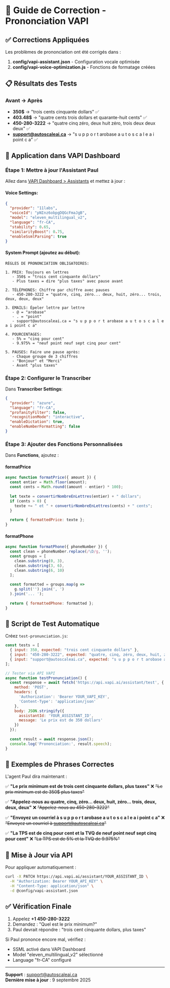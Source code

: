 # 🎯 Guide de Correction - Prononciation VAPI

## ✅ Corrections Appliquées

Les problèmes de prononciation ont été corrigés dans :
1. **config/vapi-assistant.json** - Configuration vocale optimisée
2. **config/vapi-voice-optimization.js** - Fonctions de formatage créées

## 📋 Résultats des Tests

### Avant → Après
- **350$** → "trois cents cinquante dollars" ✅
- **403.48$** → "quatre cents trois dollars et quarante-huit cents" ✅  
- **450-280-3222** → "quatre cinq zéro, deux huit zéro, trois deux deux deux" ✅
- **support@autoscaleai.ca** → "s u p p o r t arobase a u t o s c a l e a i point c a" ✅

## 🚀 Application dans VAPI Dashboard

### Étape 1: Mettre à jour l'Assistant Paul

Allez dans [VAPI Dashboard > Assistants](https://dashboard.vapi.ai/assistants) et mettez à jour :

#### Voice Settings:
```json
{
  "provider": "11labs",
  "voiceId": "pNInz6obpgDQGcFmaJgB",
  "model": "eleven_multilingual_v2",
  "language": "fr-CA",
  "stability": 0.65,
  "similarityBoost": 0.75,
  "enableSsmlParsing": true
}
```

#### System Prompt (ajoutez au début):
```
RÈGLES DE PRONONCIATION OBLIGATOIRES:

1. PRIX: Toujours en lettres
   - 350$ = "trois cent cinquante dollars"
   - Plus taxes = dire "plus taxes" avec pause avant

2. TÉLÉPHONES: Chiffre par chiffre avec pauses
   - 450-280-3222 = "quatre, cinq, zéro... deux, huit, zéro... trois, deux, deux, deux"

3. EMAILS: Épeler lettre par lettre
   - @ = "arobase"
   - . = "point"
   - support@autoscaleai.ca = "s u p p o r t arobase a u t o s c a l e a i point c a"

4. POURCENTAGES:
   - 5% = "cinq pour cent"
   - 9.975% = "neuf point neuf sept cinq pour cent"

5. PAUSES: Faire une pause après:
   - Chaque groupe de 3 chiffres
   - "Bonjour" et "Merci"
   - Avant "plus taxes"
```

### Étape 2: Configurer le Transcriber

Dans **Transcriber Settings**:
```json
{
  "provider": "azure",
  "language": "fr-CA",
  "profanityFilter": false,
  "recognitionMode": "interactive",
  "enableDictation": true,
  "enableNumberFormatting": false
}
```

### Étape 3: Ajouter des Fonctions Personnalisées

Dans **Functions**, ajoutez :

#### formatPrice
```javascript
async function formatPrice({ amount }) {
  const entier = Math.floor(amount);
  const cents = Math.round((amount - entier) * 100);
  
  let texte = convertirNombreEnLettres(entier) + " dollars";
  if (cents > 0) {
    texte += " et " + convertirNombreEnLettres(cents) + " cents";
  }
  
  return { formattedPrice: texte };
}
```

#### formatPhone
```javascript
async function formatPhone({ phoneNumber }) {
  const clean = phoneNumber.replace(/\D/g, '');
  const groups = [
    clean.substring(0, 3),
    clean.substring(3, 6),
    clean.substring(6, 10)
  ];
  
  const formatted = groups.map(g => 
    g.split('').join(', ')
  ).join('... ');
  
  return { formattedPhone: formatted };
}
```

## 🧪 Script de Test Automatique

Créez `test-pronunciation.js`:

```javascript
const tests = [
  { input: 350, expected: "trois cent cinquante dollars" },
  { input: "450-280-3222", expected: "quatre, cinq, zéro, deux, huit, zéro, trois, deux, deux, deux" },
  { input: "support@autoscaleai.ca", expected: "s u p p o r t arobase autoscaleai point ca" }
];

// Tester via API VAPI
async function testPronunciation() {
  const response = await fetch('https://api.vapi.ai/assistant/test', {
    method: 'POST',
    headers: {
      'Authorization': 'Bearer YOUR_VAPI_KEY',
      'Content-Type': 'application/json'
    },
    body: JSON.stringify({
      assistantId: 'YOUR_ASSISTANT_ID',
      message: 'Le prix est de 350 dollars'
    })
  });
  
  const result = await response.json();
  console.log('Prononciation:', result.speech);
}
```

## 📱 Exemples de Phrases Correctes

L'agent Paul dira maintenant :

✅ **"Le prix minimum est de trois cent cinquante dollars, plus taxes"**
❌ ~~"Le prix minimum est de 350$ plus taxes"~~

✅ **"Appelez-nous au quatre, cinq, zéro... deux, huit, zéro... trois, deux, deux, deux"**
❌ ~~"Appelez-nous au 450-280-3222"~~

✅ **"Envoyez un courriel à s u p p o r t arobase a u t o s c a l e a i point c a"**
❌ ~~"Envoyez un courriel à support@autoscaleai.ca"~~

✅ **"La TPS est de cinq pour cent et la TVQ de neuf point neuf sept cinq pour cent"**
❌ ~~"La TPS est de 5% et la TVQ de 9.975%"~~

## 🔄 Mise à Jour via API

Pour appliquer automatiquement :

```bash
curl -X PATCH https://api.vapi.ai/assistant/YOUR_ASSISTANT_ID \
  -H "Authorization: Bearer YOUR_API_KEY" \
  -H "Content-Type: application/json" \
  -d @config/vapi-assistant.json
```

## ✅ Vérification Finale

1. Appelez **+1 450-280-3222**
2. Demandez : "Quel est le prix minimum?"
3. Paul devrait répondre : "trois cent cinquante dollars, plus taxes"

Si Paul prononce encore mal, vérifiez :
- SSML activé dans VAPI Dashboard
- Model "eleven_multilingual_v2" sélectionné
- Language "fr-CA" configuré

---

**Support** : support@autoscaleai.ca  
**Dernière mise à jour** : 9 septembre 2025